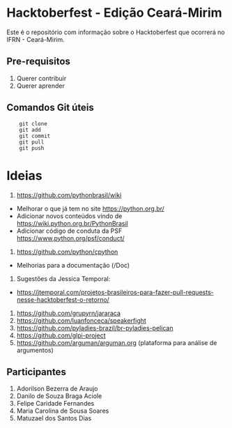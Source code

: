 # Hacktoberfest - Edição Ceará-Mirim

Este é o repositório com informação sobre o Hacktoberfest que ocorrerá no
IFRN - Ceará-Mirim.

## Pre-requisitos
1. Querer contribuir
1. Querer aprender

## Comandos Git úteis
```
    git clone
    git add
    git commit
    git pull
    git push
```
# Ideias
1. https://github.com/pythonbrasil/wiki
* Melhorar o que já tem no site https://python.org.br/ 
* Adicionar novos conteúdos vindo de https://wiki.python.org.br/PythonBrasil
* Adicionar código de conduta da PSF https://www.python.org/psf/conduct/
1. https://github.com/python/cpython
* Melhorias para a documentação (/Doc)
1. Sugestões da Jessica Temporal:
* https://jtemporal.com/projetos-brasileiros-para-fazer-pull-requests-nesse-hacktoberfest-o-retorno/
1. https://github.com/grupyrn/jararaca
1. https://github.com/luanfonceca/speakerfight
1. https://github.com/pyladies-brazil/br-pyladies-pelican
1. https://github.com/glpi-project
1. https://github.com/arguman/arguman.org (plataforma para análise de argumentos)

## Participantes

1. Adorilson Bezerra de Araujo
1. Danilo de Souza Braga Aciole
1. Felipe Caridade Fernandes
1. Maria Carolina de Sousa Soares
1. Matuzael dos Santos Dias
